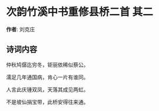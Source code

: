# 次韵竹溪中书重修县桥二首  其二

**作者**: 刘克庄

## 诗词内容

仲秋鸠僝迄穷冬，钜丽依稀似蔡公。

濡足几年通国病，肯心一片有谁同。

人言此庆锺双凤，天落其成见两虹。

不是坡仙捐宝带，此桥安得往来通。

